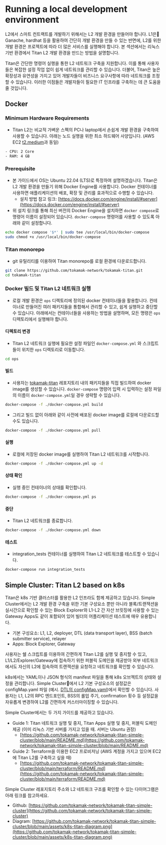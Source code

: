 # Running a local development environment

L2에서 스마트 컨트랙트를 개발하기 위해서는 L2 개발 환경을 만들어야 합니다. L1은 Ganache, hardhat 등을 활용하여 간단히 개발 환경을 만들 수 있는 반면에, L2를 위한 개발 환경은 프로젝트에 따라 더 많은 서비스를 실행해야 합니다. 본 섹션에서는 리눅스 기반 환경에서 Titan L2 개발 환경을 만드는 방법을 설명합니다.

Titan은 간단한 명령어 실행을 통한 L2 네트워크 구축을 지원합니다. 이를 통해 사용자들은 복잡한 설정 작업 없이 쉽게 네트워크를 관리할 수 있습니다. 더불어, Titan은 높은 확장성과 유연성을 가지고 있어 개발자들이 비즈니스 요구사항에 따라 네트워크를 조정할 수 있습니다. 이러한 이점들은 개발자들이 필요한 IT 인프라를 구축하는 데 큰 도움을 줄 것입니다.



## Docker

### **Minimum Hardware Requirements**

* Titan L2는 비교적 가벼운 스펙의 PC나 laptop에서 손쉽게 개발 환경을 구축하여 사용할 수 있습니다. 아래는 노드 실행을 위한 최소 하드웨어 사양입니다. (AWS EC2 [t2.medium](https://aws.amazon.com/ko/ec2/instance-types/t2/)과 동일)

```bash
- CPU: 2 Core
- RAM: 4 GB
```

### P**rerequisite**

* 본 가이드에서 OS는 Ubuntu 22.04 (LTS)로 특정하여 설명하겠습니다. Titan은 L2 개발 환경을 만들기 위해 Docker Engine를 사용합니다. Docker 컨테이너를 사용하면 애플리케이션의 배포, 확장 및 관리를 효과적으로 수행할 수 있습니다.
  * 설치 방법 참고 링크: [https://docs.docker.com/engine/install/#server](https://docs.docker.com/engine/install/#server)
* 위 설치 링크를 통해 최신 버전의 Docker Engine을 설치하면 `docker compose`로 명령어 이름이 설정되어 있습니다. `docker-compose` 명령어를 사용할 수 있도록 아래와 같이 설정합니다.

```bash
echo docker compose '$*' | sudo tee /usr/local/bin/docker-compose
sudo chmod +x /usr/local/bin/docker-compose
```

### Titan monorepo

* git 유틸리티를 이용하여 Titan monorepo를 로컬 환경에 다운로드합니다.

```bash
git clone https://github.com/tokamak-network/tokamak-titan.git
cd tokamak-titan
```

### Docker 빌드 및 Titan L2 네트워크 실행

* 로컬 개발 환경은 `ops` 디렉토리에 정의된 docker 컨테이너들을 활용합니다. 컨테이너로 만들어진 여러 패키지들을 통합해서 관리할 수 있고, 쉽게 실행하고 중단할 수 있습니다. 아래에서는 컨테이너들을 사용하는 방법을 설명하며, 모든 명령은 `ops` 디렉토리에서 실행해야 합니다.

#### 디렉토리 변경

* Titan L2 네트워크 실행에 필요한 설정 파일인 `docker-compose.yml` 와 스크립트들이 위치한 `ops` 디렉토리로 이동합니다.

```bash
cd ops
```

#### 빌드

* 사용자는 [tokamak-titan](https://github.com/tokamak-network/tokamak-titan) 레포지토리 내의 패키지들을 직접 빌드하여 docker image를 생성할 수 있습니다. `docker-compose` 명령어 입력 시 입력하는 설정 파일의 이름이 `docker-compose.yml`일 경우 생략할 수 있습니다.

```bash
docker-compose -f ./docker-compose.yml build
```

* 그리고 빌드 없이 아래와 같이 사전에 배포된 docker image를 로컬에 다운로드할 수도 있습니다.

```bash
docker-compose -f ./docker-compose.yml pull 
```

#### 실행

* 로컬에 저장된 docker image를 실행하여 Titan L2 네트워크를 시작합니다.

```bash
docker-compose -f ./docker-compose.yml up -d
```

#### 상태 확인

* 실행 중인 컨테이너의 상태를 확인합니다.

```bash
docker-compose -f ./docker-compose.yml ps
```

#### 중단

* Titan L2 네트워크를 종료합니다.

```bash
docker-compose -f ./docker-compose.yml down
```

#### 테스트

* integration\_tests 컨테이너를 실행하여 Titan L2 네트워크를 테스트할 수 있습니다.

```bash
docker-compose run integration_tests
```

##

## Simple Cluster: Titan L2 based on k8s&#x20;

Titan은 k8s 기반 클러스터를 활용한 L2 인프라도 함께 제공하고 있습니다. Simple Cluster에서는 L2 개발 환경 구축을 위한 기본 구성요소 뿐만 아니라 블록/트랜잭션을 실시간으로 확인할 수 있는 Block Explorer와 L1-L2 간 자산 브릿징에 사용할 수 있는 Gateway Apps도 같이 포함되어 있어 빌더의 어플리케이션 테스트에 매우 유용합니다.&#x20;

* 기본 구성요소: L1, L2, deployer, DTL (data transport layer), BSS (batch submitter service), relayer
* Apps: Block Explorer, Gateway



사용자는 쉘 스크립트를 이용하여 간편하게 Titan L2를 실행 및 중지할 수 있고, L1/L2/Explorer/Gateway에 접속하기 위한 퍼블릭 도메인을 제공받아 외부 네트워크에서도 자신의 L2에 접속하여 트랜잭션을 요청하고 네트워크를 확인할 수 있습니다.

k8s에서는 YAML이나 JSON 형식의 manifest 파일을 통해 k8s 오브젝트의 상태와 설정을 관리합니다. Simple Cluster에서 L2 기본 구성요소의 설정값은 configMap.yaml 파일 (예시. [DTL의 configMap.yaml](https://github.com/tokamak-network/tokamak-titan-simple-cluster/blob/main/tokamak-optimism/data-transport-layer/configMap.yaml))에서 확인할 수 있습니다. 사용자는 L1, L2의 RPC 엔드포인트, BSS의 롤업 주기, confirmation 횟수 등 설정값을 자유롭게 변경하여 L2를 간편하게 커스터마이징할 수 있습니다.&#x20;



Simple Cluster에서는 두 가지 가이드를 제공하고 있습니다.&#x20;

* Guide 1: Titan 네트워크 실행 및 중지, Titan Apps 실행 및 중지, 퍼블릭 도메인 제공 (이미 리눅스 기반 서버를 가지고 있을 때. 서버는 Ubuntu 권장)
  * &#x20;[https://github.com/tokamak-network/tokamak-titan-simple-cluster/blob/main/README.md](https://github.com/tokamak-network/tokamak-titan-simple-cluster/blob/main/README.md)
* Guide 2: Terraform을 이용한 EC2 프로비저닝 (AWS 계정을 가지고 있으며 EC2에 Titan L2를 구축하고 싶을 때)
  * [https://github.com/tokamak-network/tokamak-titan-simple-cluster/blob/main/terraform/README.md](https://github.com/tokamak-network/tokamak-titan-simple-cluster/blob/main/terraform/README.md)



Simple Cluster 레포지토리 주소와 L2 네트워크 구조를 확인할 수 있는 다이어그램은 아래 링크를 참고하세요.

* Github: [https://github.com/tokamak-network/tokamak-titan-simple-cluster](https://github.com/tokamak-network/tokamak-titan-simple-cluster)
* Diagram: [https://github.com/tokamak-network/tokamak-titan-simple-cluster/blob/main/assets/k8s-titan-diagram.png](https://github.com/tokamak-network/tokamak-titan-simple-cluster/blob/main/assets/k8s-titan-diagram.png)

